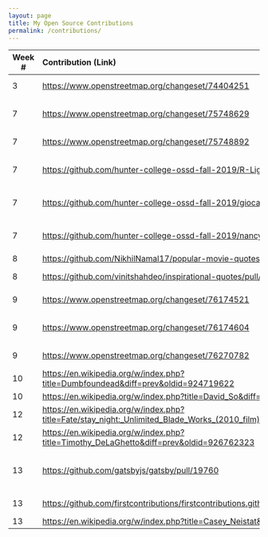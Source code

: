 ```yaml
---
layout: page
title: My Open Source Contributions
permalink: /contributions/
---
```


<!--
Type of the contribution should be "Wikipedia edit", "OpenStreet Map feature", "Project Documentation", "Project Code", "Blog Edit", etc.

The description should include a brief summary of what you did.

Replace the first row below with your contribution.

-->


| Week #       | Contribution (Link)  | Type  | Description |
|---|:---|:---|:---|
|  3  |  <https://www.openstreetmap.org/changeset/74404251>  |  Open Street Map Feature   |  Added buildings  |
|  7  |  <https://www.openstreetmap.org/changeset/75748629>  |   Open Street Map Feature  |  Added convenience stores |
|  7  |  <https://www.openstreetmap.org/changeset/75748892>  |   Open Street Map Feature  |  Added fast food chain |
|  7  |  <https://github.com/hunter-college-ossd-fall-2019/R-Ligier-weekly/pull/4>  |  Blog Edit |  Fixed Grammatical Error |
|  7  |  <https://github.com/hunter-college-ossd-fall-2019/giocare-weekly/pull/4>  |  Blog Edit |  Fixed Grammatical Error |
|  7  |  <https://github.com/hunter-college-ossd-fall-2019/nancydocode-weekly/pull/3>  |  Blog Edit |  Fixed Grammatical Error |
|  8  |  <https://github.com/NikhilNamal17/popular-movie-quotes/pull/332>  |  Movie Quote  |  HacktoberFest |
|  8  |  <https://github.com/vinitshahdeo/inspirational-quotes/pull/483>  |  Inspirational Quote |  HacktoberFest |
|  9  |  <https://www.openstreetmap.org/changeset/76174521>  |   Open Street Map Feature  |  Added fast food chain |
|  9  |  <https://www.openstreetmap.org/changeset/76174604>  |   Open Street Map Feature  |  Update pharmacy address |
|  9  |  <https://www.openstreetmap.org/changeset/76270782>  |   Open Street Map Feature  |  Add gym |
|  10 |  <https://en.wikipedia.org/w/index.php?title=Dumbfoundead&diff=prev&oldid=924719622>  |  Wikipedia  |  Add album |
|  10 |  <https://en.wikipedia.org/w/index.php?title=David_So&diff=prev&oldid=925370651>  |  Wikipedia  |  Add hyperlink |
|  12 |  <https://en.wikipedia.org/w/index.php?title=Fate/stay_night:_Unlimited_Blade_Works_(2010_film)&diff=prev&oldid=926760033>  |  Wikipedia  |  Add hyperlink |
|  12 |  <https://en.wikipedia.org/w/index.php?title=Timothy_DeLaGhetto&diff=prev&oldid=926762323>  |  Wikipedia  |  Change album release date |
|  13 |  <https://github.com/gatsbyjs/gatsby/pull/19760>  |  Gatsby Starter Template  |  Created and added a website template |
|  13 |  <https://github.com/firstcontributions/firstcontributions.github.io/pull/101>  |  Firstcontributions  |  Update projects list |
|  13 |  <https://en.wikipedia.org/w/index.php?title=Casey_Neistat&diff=prev&oldid=929626958>  |  Wikipedia  |  Add hyperlink |